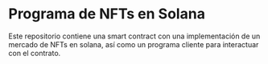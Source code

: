 # Programa de NFTs en Solana

Este repositorio contiene una smart contract con una implementación de un mercado de NFTs en solana, así como un programa cliente para interactuar con el contrato.
